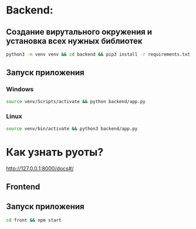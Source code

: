 # Backend:

## Создание вирутального окружения и установка всех нужных библиотек
```bash
python3 -m venv venv && cd backend && pip3 install -r requirements.txt && cd ..
```
## Запуск приложения

### Windows

```bash
source venv/Scripts/activate && python backend/app.py
````
### Linux
```bash
source venv/bin/activate && python3 backend/app.py
```

# Как узнать руоты?
http://127.0.0.1:8000/docs#/

## Frontend
## Запуск приложения
```bash
cd front && npm start  
```
